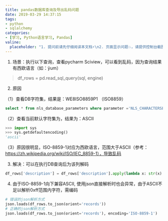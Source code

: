 ```yaml
---
title: pandas数据库查询及导出乱码问题
date: 2019-03-29 14:37:15
tags:
- python
- sqlalchemy
categories:
- [学习, Python语言学习, Pandas]
valine:
  placeholder: "1. 提问前请先仔细阅读本文档⚡\n2. 页面显示问题💥，请提供控制台截图📸或者您的测试网址\n3. 其他任何报错💣，请提供详细描述和截图📸，祝食用愉快💪"
---
```


1. 场景：执行以下查询，查看pycharm Sciview，可以看到乱码，因为查询结果有西欧语言（如：ÿum）

> df_rows = pd.read_sql_query(sql, engine)

2. 原因

（1）查看DB字符集，结果是：WE8ISO8859P1  （ISO8859）

```sql
select * from nls_database_parameters where parameter ='NLS_CHARACTERSET';
```

（2）查看当前默认字符集为，结果为：ASCII

```python
>>> import sys
>>> sys.getdefaultencoding()
'ascii'
```

（3）原因很明显，ISO-8859-1对应为西欧语言，范围大于ASCII（参考：https://zh.wikipedia.org/wiki/ISO/IEC_8859-1），导致乱码

3. 解决：可以在执行DB查询后为该列解码

```python
df_rows['description'] = df_rows['description'].apply(lambda x: str(x).decode('ISO-8859-1'))
```

4. 由于ISO-8859-1向下兼容ASCII, 使用json直接解析时也会异常，由于ASCII不足以解析0xff范围内字符，需编码

```python
# 错误的json解析方式
json.loads(df_rows.to_json(orient='records'))  
# 正确的json解析方式
json.loads(df_rows.to_json(orient='records'), encoding='ISO-8859-1')
```
